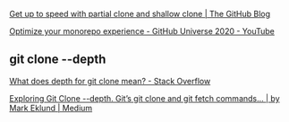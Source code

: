



 [Get up to speed with partial clone and shallow clone | The GitHub Blog](https://github.blog/2020-12-21-get-up-to-speed-with-partial-clone-and-shallow-clone/) 

 [Optimize your monorepo experience - GitHub Universe 2020 - YouTube](https://www.youtube.com/watch?v=RcqLV1lU408) 



## git clone --depth

 [What does depth for git clone mean? - Stack Overflow](https://stackoverflow.com/questions/53683896/what-does-depth-for-git-clone-mean) 

 [Exploring Git Clone --depth. Git’s git clone and git fetch commands… | by Mark Eklund | Medium](https://medium.com/@thriving_chiffon_gnu_714/exploring-git-clone-depth-828eb4bac6c4) 